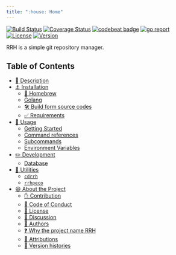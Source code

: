 ```yaml
---
title: ":house: Home"
---
```


[![Build Status](https://github.com/tamada/rrh/workflows/build/badge.svg?branch=master)](https://github.com/tamada/rrh/actions?workflow=build)
[![Coverage Status](https://coveralls.io/repos/github/tamada/rrh/badge.svg?branch=master)](https://coveralls.io/github/tamada/rrh?branch=master)
[![codebeat badge](https://codebeat.co/badges/15e04551-d448-4ad3-be1d-e98b1e586f1a)](https://codebeat.co/projects/github-com-tamada-rrh-master)
[![go report](https://goreportcard.com/badge/github.com/tamada/rrh)](https://goreportcard.com/report/github.com/tamada/rrh)
[![License](https://img.shields.io/badge/License-Apache_2.0-blue.svg)](https://github.com/tamada/rrh/blob/master/LICENSE)
[![Version](https://img.shields.io/badge/Version-1.2.0-yellowgreen.svg)](https://github.com/tamada/rrh/releases/tag/v1.2.0)

RRH is a simple git repository manager.

## Table of Contents

* [:bookmark_tabs: Description](description)
* [:anchor: Installation](installation)
    * [:beer: Homebrew](installation#-homebrew)
    * [Golang](installation#golang)
    * [:hammer_and_wrench: Build form source codes](installation#-build-from-source-codes)
    * [:white_check_mark: Requirements](installation#-requirements)
* [:fork_and_knife: Usage](usage)
    * [Getting Started](usage#getting-started)
    * [Command references](usage#command-references)
    * [Subcommands](usage#subcommands)
    * [Environment Variables](usage#environment-variables)
* [:pencil2: Development](development)
    * [Database](development#database)
* [:electric_plug: Utilities](utilities)
    * [`cdrrh`](utilities#cdrrh)
    * [`rrhpeco`](utilities#rrhpeco)
* [:smile: About the Project](about)
    * [:raised_hand: Contribution](about#-contribution)
    * [:green_book: Code of Conduct](about#-code-of-conduct)
    * [:scroll: License](about#-license)
    * [:speech_balloon: Discussion](about#-discussion)
    * [:busts_in_silhouette: Authors](about#-authors)
    * [:question: Why the project name RRH](about#-why-the-project-name-rrh)
    * [:handshake: Attributions](about#-attributions)
    * [:paw_prints: Version histories](about#-version-histories)
